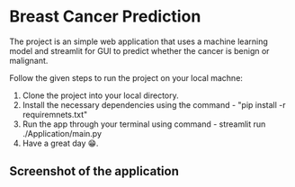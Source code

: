 # Breast Cancer Prediction

The project is an simple web application that uses a machine learning model and streamlit for GUI to predict whether the cancer is benign or malignant.

Follow the given steps to run the project on your local machne:

1. Clone the project into your local directory.
2. Install the necessary dependencies using the command - "pip install -r requiremnets.txt"
3. Run the app through your terminal using command - streamlit run ./Application/main.py
4. Have a great day 😁.

## Screenshot of the application
